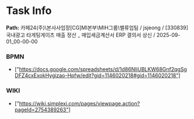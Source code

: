 # Task Info

**Path:** 카페24(주)\본사사업장\[CG]MI본부\MIH그룹\밸류업팀 / jsjeong / [330839] 국내광고 타게팅게이츠 매출 정산 _ 매입세금계산서 ERP 결의서 상신 / 2025-09-01_00-00-00

### BPMN
- ["https://docs.google.com/spreadsheets/d/1d86NliUBLKW68Gnf2qgSgDFZ4cxExokHygizao-Hpfw/edit?gid=1146020218#gid=1146020218"]

### WIKI
- ["https://wiki.simplexi.com/pages/viewpage.action?pageId=2754389263"]

